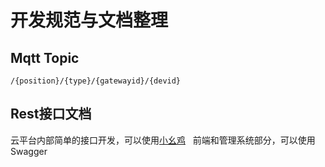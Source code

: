 # 开发规范与文档整理
## Mqtt Topic
```
/{position}/{type}/{gatewayid}/{devid}
```
## Rest接口文档
云平台内部简单的接口开发，可以使用[小幺鸡](http://www.xiaoyaoji.cn)  
前端和管理系统部分，可以使用Swagger
